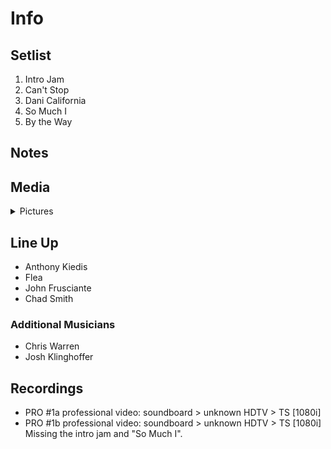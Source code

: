 # Info

## Setlist

1. Intro Jam
2. Can't Stop
3. Dani California
4. So Much I
5. By the Way

## Notes

## Media 

<details>
  <summary>Pictures</summary>
  <!--<img alt="Setlist" title="Setlist" src="_.jpg" height="200" />
  <img alt="Clipping" title="Clipping" src="_.jpg" height="200" />
  <img alt="Flyer" title="Flyer" src="_.jpg" height="200" />-->
</details>

## Line Up

* Anthony Kiedis
* Flea
* John Frusciante
* Chad Smith

### Additional Musicians

* Chris Warren  
* Josh Klinghoffer

## Recordings

* PRO #1a professional video: soundboard > unknown HDTV > TS [1080i]
* PRO #1b professional video: soundboard > unknown HDTV > TS [1080i] Missing the intro jam and "So Much I".
